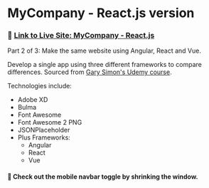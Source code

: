 # MyCompany - React.js version
### :link: [Link to Live Site: MyCompany - React.js](https://jonrhymes.github.io/mycompany-react/)  
Part 2 of 3: Make the same website using Angular, React and Vue. 

Develop a single app using three different frameworks to compare differences. Sourced from [Gary Simon's Udemy course](https://www.udemy.com/course/react-vs-angular-vs-vuejs-by-example/learn/lecture/7136478#overview).

Technologies include:
* Adobe XD
* Bulma
* Font Awesome
* Font Awesome 2 PNG
* JSONPlaceholder
* Plus Frameworks:
    * Angular
    * React
    * Vue

#### :calling: Check out the mobile navbar toggle by shrinking the window.